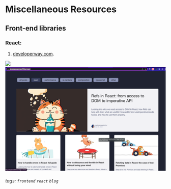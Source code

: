 # Miscellaneous Resources

## Front-end libraries
### React:
1. [developerway.com](https://www.developerway.com/?filter=react).   

![](https://i.imgur.com/H0rjW8x.png)
![](./images/developerway.png)
###### tags: `frontend` `react` `blog` 

